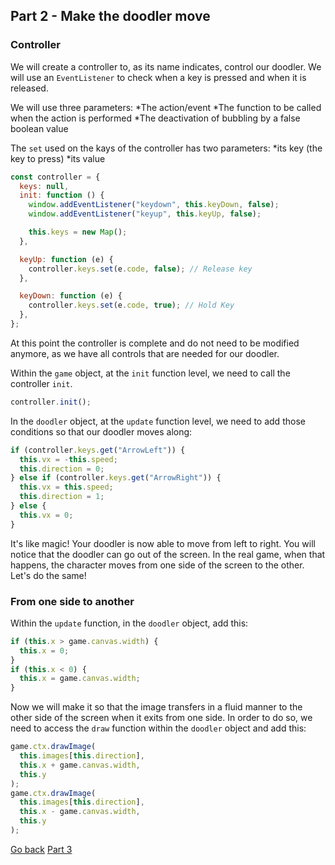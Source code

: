 ## Part 2 - Make the doodler move

### Controller

We will create a controller to, as its name indicates, control our doodler. We will use an `EventListener` to check when a key is pressed and when it is released.

We will use three parameters:
*The action/event
*The function to be called when the action is performed
\*The deactivation of bubbling by a false boolean value

The `set` used on the kays of the controller has two parameters:
*its key (the key to press)
*its value

```javascript
const controller = {
  keys: null,
  init: function () {
    window.addEventListener("keydown", this.keyDown, false);
    window.addEventListener("keyup", this.keyUp, false);

    this.keys = new Map();
  },

  keyUp: function (e) {
    controller.keys.set(e.code, false); // Release key
  },

  keyDown: function (e) {
    controller.keys.set(e.code, true); // Hold Key
  },
};
```

At this point the controller is complete and do not need to be modified anymore, as we have all controls that are needed for our doodler.

Within the `game` object, at the `init` function level, we need to call the controller `init`.

```javascript
controller.init();
```

In the `doodler` object, at the `update` function level, we need to add those conditions so that our doodler moves along:

```javascript
if (controller.keys.get("ArrowLeft")) {
  this.vx = -this.speed;
  this.direction = 0;
} else if (controller.keys.get("ArrowRight")) {
  this.vx = this.speed;
  this.direction = 1;
} else {
  this.vx = 0;
}
```

It's like magic! Your doodler is now able to move from left to right. You will notice that the doodler can go out of the screen. In the real game, when that happens, the character moves from one side of the screen to the other. Let's do the same!

### From one side to another

Within the `update` function, in the `doodler` object, add this:

```javascript
if (this.x > game.canvas.width) {
  this.x = 0;
}
if (this.x < 0) {
  this.x = game.canvas.width;
}
```

Now we will make it so that the image transfers in a fluid manner to the other side of the screen when it exits from one side. In order to do so, we need to access the `draw` function within the `doodler` object and add this:

```javascript
game.ctx.drawImage(
  this.images[this.direction],
  this.x + game.canvas.width,
  this.y
);
game.ctx.drawImage(
  this.images[this.direction],
  this.x - game.canvas.width,
  this.y
);
```

[Go back](./part_1.md)
[Part 3](./part_3.md)
